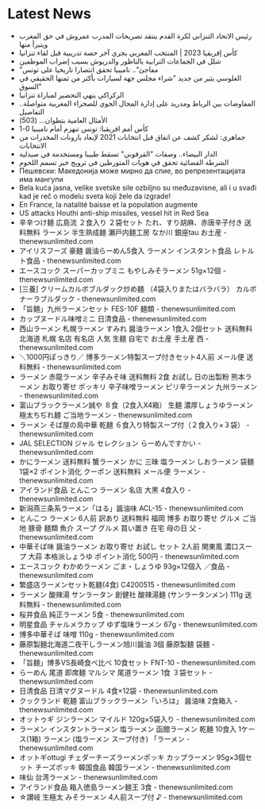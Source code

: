# Latest News
-  رئيس الاتحاد التنزاني لكرة القدم ينتقد تصريحات المدرب عمروش في حق المغرب ويتبرأ منها
-  كأس إفريقيا 2023 | المنتخب المغربي يجري آخر حصة تدريبية قبل لقاء تنزانيا
-  شلل في الجماعات الترابية بالناظور والدريوش بسبب إضراب الموظفين
-  "مفاجئ".. ناميبيا تحقق انتصارا تاريخيا على تونس
-  الغلوسي يثير من جديد "شراء مجلس جهة لسيارات بأكثر من ثمنها الحقيقي في السوق"
-  الركراكي ينهي التحضير لمباراة تنزانيا
-  المفاوضات بين الرباط ومدريد على إدارة المجال الجوي للصحراء المغربية متواصلة.. التفاصيل
-  الأمثال العامية بتطوان... (503)
-  كأس أمم افريقيا: تونس تنهزم أمام ناميبيا 0-1
-  جماهري: لشكر كشف عن اتفاق قبل انتخابات 2021 لإبعاد بارونات المخدرات من الانتخابات
-  الدار البيضاء.. وصفات "القرقوبي" تسقط طبيبا ومستخدمة في صيدلية
-  الشرطة القضائية تحقق في هويات المتورطين في ترويج خبر تسمم اللحوم
-  Пешевски: Македонија може мирно да спие, во репрезентацијата има мангупи
-  Bela kuća jasna, velike svetske sile ozbiljno su međuzavisne, ali i u svađi kad je reč o modelu sveta koji žele da izgrade!
-  En France, la natalité baisse et la population augmente
-  US attacks Houthi anti-ship missiles, vessel hit in Red Sea
-  辛辛つけ麺 広島流 ２食入り ２袋セット たれ、すり胡麻、赤唐辛子付き 送料無料 ラーメン 半生熟成麺 瀬戸内麺工房 なか川 銀座tau お土産 - thenewsunlimited.com
-  アイリスフーズ 豪麺 醤油らーめん5食入 ラーメン インスタント食品 レトルト食品 - thenewsunlimited.com
-  エースコック スーパーカップミニ もやしみそラーメン 51g×12個 - thenewsunlimited.com
-  [三養] クリームカルボブルダック炒め麺 （4袋入りまたはバラバラ） カルボナーラブルダック - thenewsunlimited.com
-  「旨麺」九州ラーメンセット FES-10F 麺類 - thenewsunlimited.com
-  カップヌードル味噌ミニ 日清食品 - thenewsunlimited.com
-  西山ラーメン 札幌ラーメン すみれ 醤油ラーメン 1食入 2個セット 送料無料 北海道 札幌 名店 有名店 人気 生麺 自宅で お土産 手土産 西 - thenewsunlimited.com
-  ＼1000円ぽっきり／ 博多ラーメン特製スープ付きセット4人前 メール便 送料無料 - thenewsunlimited.com
-  ラーメン 赤龍ラーメン 辛子みそ味 送料無料 2食 お試し 日の出製粉 熊本ラーメン お取り寄せ ポッキリ 辛子味噌ラーメン ピリ辛ラーメン 九州ラーメン - thenewsunlimited.com
-  富山ブラックラーメン誠や ８食（2食入X4箱） 生麺 濃厚しょうゆラーメン 極太ちぢれ麺 ご当地ラーメン - thenewsunlimited.com
-  ラーメン そば屋の鳥中華 乾麺 ６食入り特製スープ付（２食入り×３袋） - thenewsunlimited.com
-  JAL SELECTION ジャル セレクション らーめんですかい - thenewsunlimited.com
-  かにラーメン 送料無料 蟹ラーメン かに 三昧 塩ラーメン しおラーメン 袋麺 1袋×2 ポイント消化 クーポン 送料無料 メール便 ラーメン - thenewsunlimited.com
-  アイランド食品 とんこつ ラーメン 名店 大黒 4食入り - thenewsunlimited.com
-  新潟燕三条系ラーメン「はる」醤油味 ACL-15 - thenewsunlimited.com
-  とんこつ ラーメン 6人前 訳あり 送料無料 福岡 博多 お取り寄せ グルメ ご当地 豚骨 麺類 魚介 スープ グルメ 買い置き 在宅 母の日 父 - thenewsunlimited.com
-  中華そば味 醤油ラーメン お取り寄せ お試し セット 2人前 関東風 濃口スープ 大蒜 本格派しょうゆ ポイント消化 500円 - thenewsunlimited.com
-  エースコック わかめラーメン ごま・しょうゆ 93g×12個入 ／食品 - thenewsunlimited.com
-  繁盛店ラーメンセット乾麺(4食) C4200515 - thenewsunlimited.com
-  ラーメン 酸辣湯 サンラータン 創健社 酸辣湯麺 (サンラータンメン) 111g 送料無料 - thenewsunlimited.com
-  桜井食品 純正ラーメン 5食 - thenewsunlimited.com
-  明星食品 チャルメラカップ ゆず塩味ラーメン 67g - thenewsunlimited.com
-  博多中華そば 味噌 110g - thenewsunlimited.com
-  藤原製麺北海道二夜干しラーメン旭川醤油 3個 藤原製麺 袋麺 - thenewsunlimited.com
-  「旨麺」博多VS長崎食べ比べ 10食セット FNT-10 - thenewsunlimited.com
-  らーめん 尾道 即席麺 マルシマ 尾道ラーメン 1食 ３袋セット - thenewsunlimited.com
-  日清食品 日清マグヌードル 4食×12袋 - thenewsunlimited.com
-  クックランド 乾麺 富山ブラックラーメン「いろは」 醤油味 2食箱入 - thenewsunlimited.com
-  オットゥギ ジンラーメン マイルド 120g×5袋入り - thenewsunlimited.com
-  ラーメン インスタントラーメン 塩ラーメン 函館ラーメン 乾麺 10食入 1ケース(1箱) ラーメン (塩ラーメン スープ付き) 「ラーメン - thenewsunlimited.com
-  オットギottugi チェダーチーズラーメンポッキ カップラーメン 95g×3個セット チーズポッキ 韓国食品 韓国ラーメン - thenewsunlimited.com
-  味仙 台湾ラーメン - thenewsunlimited.com
-  アイランド食品 箱入徳島ラーメン麺王 3食 - thenewsunlimited.com
-  ☆讃岐 生極太 みそラーメン 4人前スープ付 ♪ - thenewsunlimited.com
